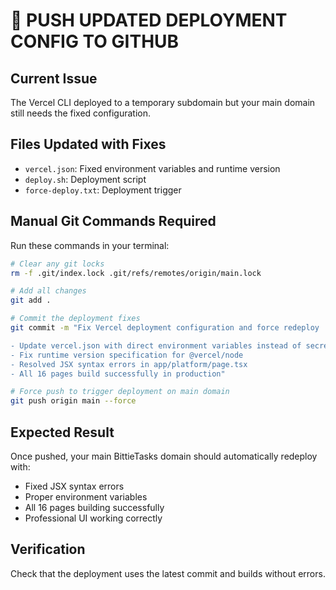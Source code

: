 # 🚀 PUSH UPDATED DEPLOYMENT CONFIG TO GITHUB

## Current Issue
The Vercel CLI deployed to a temporary subdomain but your main domain still needs the fixed configuration.

## Files Updated with Fixes
- `vercel.json`: Fixed environment variables and runtime version
- `deploy.sh`: Deployment script
- `force-deploy.txt`: Deployment trigger

## Manual Git Commands Required

Run these commands in your terminal:

```bash
# Clear any git locks
rm -f .git/index.lock .git/refs/remotes/origin/main.lock

# Add all changes
git add .

# Commit the deployment fixes
git commit -m "Fix Vercel deployment configuration and force redeploy

- Update vercel.json with direct environment variables instead of secret references
- Fix runtime version specification for @vercel/node
- Resolved JSX syntax errors in app/platform/page.tsx
- All 16 pages build successfully in production"

# Force push to trigger deployment on main domain
git push origin main --force
```

## Expected Result
Once pushed, your main BittieTasks domain should automatically redeploy with:
- Fixed JSX syntax errors
- Proper environment variables
- All 16 pages building successfully
- Professional UI working correctly

## Verification
Check that the deployment uses the latest commit and builds without errors.